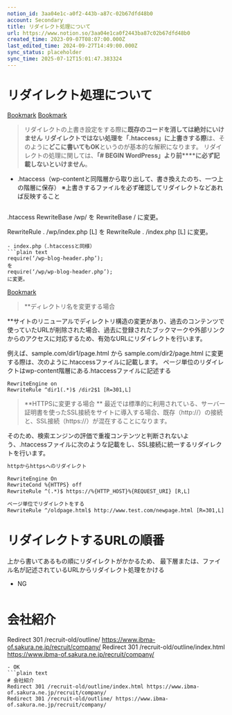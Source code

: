 ```yaml
---
notion_id: 3aa04e1c-a0f2-443b-a87c-02b67dfd48b0
account: Secondary
title: リダイレクト処理について
url: https://www.notion.so/3aa04e1ca0f2443ba87c02b67dfd48b0
created_time: 2023-09-07T08:07:00.000Z
last_edited_time: 2024-09-27T14:49:00.000Z
sync_status: placeholder
sync_time: 2025-07-12T15:01:47.383324
---
```

# リダイレクト処理について

[Bookmark](https://notes-de-design.com/website/wordpress/remove-wp-address-wordpress/)
[Bookmark](https://designerbrg.com/wp_redirect/)
> リダイレクトの上書き設定をする際に**既存のコードを消しては絶対にいけません**
**リダイレクトではない処理を「.htaccess」に上書きする際**は、そのように**どこに書いてもOK**というのが基本的な解釈になります。
リダイレクトの処理に関しては、**「# BEGIN WordPress」より前****に必ず記載しないといけません**。
- .htaccess（wp-contentと同階層から取り出して、書き換えたのち、一つ上の階層に保存）
※上書きするファイルを必ず確認してリダイレクトなどあれば反映すること
  ```plain text
.htaccess
RewriteBase /wp/
を
RewriteBase /
に変更。

RewriteRule . /wp/index.php [L]
を
RewriteRule . /index.php [L]
に変更。
  ```
- index.php（.htaccessと同様）
  ```plain text
require(‘/wp-blog-header.php’);
を
require(‘/wp/wp-blog-header.php’);
に変更。
  ```
[Bookmark](https://www.best-hp.jp/univ/koza-category/course/168/)
> **ディレクトリ名を変更する場合

**サイトのリニューアルでディレクトリ構造の変更があり、過去のコンテンツで使っていたURLが削除された場合、過去に登録されたブックマークや外部リンクからのアクセスに対応するため、有効なURLにリダイレクトを行います。

例えば、sample.com/dir1/page.html から sample.com/dir2/page.html に変更する際は、次のように.htaccessファイルに記載します。
ページ単位のリダイレクトはwp-content階層にある.htaccessファイルに記述する
```plain text
RewriteEngine on
RewriteRule ^dir1(.*)$ /dir2$1 [R=301,L]
```
> **HTTPSに変更する場合
**
  最近では標準的に利用されている、サーバー証明書を使ったSSL接続をサイトに導入する場合、既存（http://）の接続と、SSL接続（https://）が混在することになります。

そのため、検索エンジンの評価で重複コンテンツと判断されないよう、.htaccessファイルに次のような記載をし、SSL接続に統一するリダイレクトを行います。
```html
httpからhttpsへのリダイレクト

RewriteEngine On
RewriteCond %{HTTPS} off
RewriteRule ^(.*)$ https://%{HTTP_HOST}%{REQUEST_URI} [R,L]

ページ単位でリダイレクトをする
RewriteRule ^/oldpage.html$ http://www.test.com/newpage.html [R=301,L]
```
# リダイレクトするURLの順番
上から書いてあるもの順にリダイレクトがかかるため、
最下層または、ファイル名が記述されているURLからリダイレクト処理をかける
- NG
  ```plain text
# 会社紹介
Redirect 301 /recruit-old/outline/ https://www.ibma-of.sakura.ne.jp/recruit/company/
Redirect 301 /recruit-old/outline/index.html https://www.ibma-of.sakura.ne.jp/recruit/company/
  ```
- OK
  ```plain text
# 会社紹介
Redirect 301 /recruit-old/outline/index.html https://www.ibma-of.sakura.ne.jp/recruit/company/
Redirect 301 /recruit-old/outline/ https://www.ibma-of.sakura.ne.jp/recruit/company/

  ```
